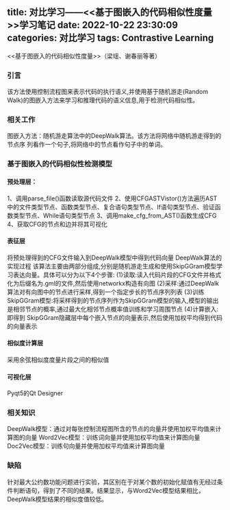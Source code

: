 title: 对比学习——<<基于图嵌入的代码相似性度量>>学习笔记
date: 2022-10-22 23:30:09
categories: 对比学习
tags: Contrastive Learning
---
<<基于图嵌入的代码相似性度量>>（梁瑶、谢春丽等著）
<!-- more -->
### 引言
该方法使用控制流程图来表示代码的执行语义,并使用基于随机游走(Random Walk)的图嵌入方法来学习和推理代码的语义信息,用于检测代码相似性。
### 相关工作
图嵌入方法：随机游走算法中的DeepWalk算法。该方法将网络中随机游走得到的节点序 列看作一个句子,将网络中的节点看作句子中的单词。

### 基于图嵌入的代码相似性检测模型
#### 预处理层：
1、调用parse_file()函数读取源代码文件
2、使用CFGASTVistor()方法遍历AST中的文件类型节点、函数类型节点、复合语句类型节点、If语句类型节点、验证函数类型节点、While语句类型节点
3、调用make_cfg_from_AST()函数生成CFG
4、获取CFG的节点和边并将其可视化
#### 表征层
将预处理得到的CFG文件输入到DeepWalk模型中得到代码向量
DeepWalk算法的实现过程
该算法主要由两部分组成,分别是随机游走生成和使用SkipGGram模型学习表达向量。具体可以分为以下4个步骤: 
(1)读取:读入代码片段的CFG文件并格式化为后缀名为.gml的文件,然后使用networkx构造有向图
(2)采样:通过DeepWalk算法对有向图中的节点进行采样,得到一个指定步长的节点序列列表
(3)训练SkipGGram模型:将采样得到的节点序列作为SkipGGram模型的输入,模型的输出是相邻节点的概率,通过最大化相邻节点概率值训练和学习周围节点
(4)计算嵌入:即得到 SkipGGram隐藏层中每个嵌入节点的向量表示,然后使用加权平均得到代码的向量表示
#### 相似度计算层
采用余弦相似度度量片段之间的相似值
#### 可视化层
Pyqt5的Qt Designer

### 相关知识
DeepWalk模型：通过对每张控制流程图所含的节点的向量并使用加权平均值来计算图的向量
Word2Vec模型：训练词向量并使用加权平均值来计算图向量
Doc2Vec模型：训练句向量并使用加权平均值来计算图向量

### 缺陷
针对最大公约数功能问题进行实验，其区别在于对某个数的初始化赋值有无经过条件判断语句，得到了不同的结果。结果显示，与Word2Vec模型结果相比，DeepWalk模型结果的相似度值较低。